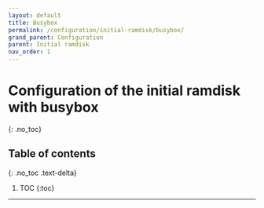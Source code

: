 ```yaml
---
layout: default
title: Busybox
permalink: /configuration/initial-ramdisk/busybox/
grand_parent: Configuration
parent: Initial ramdisk
nav_order: 1
---
```


# Configuration of the initial ramdisk with busybox
{: .no_toc}

## Table of contents
{: .no_toc .text-delta}

1. TOC
{:toc}

---
